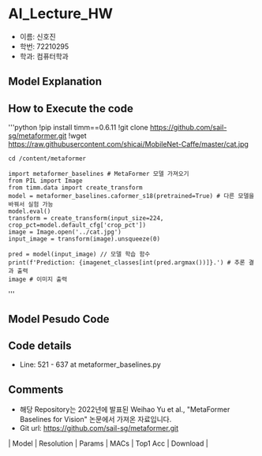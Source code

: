 # AI_Lecture_HW

- 이름: 신호진
- 학번: 72210295
- 학과: 컴퓨터학과

## Model Explanation


## How to Execute the code

'''python
    !pip install timm==0.6.11
    !git clone https://github.com/sail-sg/metaformer.git
    !wget https://raw.githubusercontent.com/shicai/MobileNet-Caffe/master/cat.jpg
    
    cd /content/metaformer
    
    import metaformer_baselines # MetaFormer 모델 가져오기
    from PIL import Image
    from timm.data import create_transform
    model = metaformer_baselines.caformer_s18(pretrained=True) # 다른 모델을 바꿔서 실험 가능
    model.eval()
    transform = create_transform(input_size=224, crop_pct=model.default_cfg['crop_pct'])
    image = Image.open('../cat.jpg')
    input_image = transform(image).unsqueeze(0)

    pred = model(input_image) // 모델 학습 함수
    print(f'Prediction: {imagenet_classes[int(pred.argmax())]}.') # 추론 결과 출력
    image # 이미지 출력
'''

## Model Pesudo Code


## Code details

- Line: 521 - 637 at metaformer_baselines.py

## Comments

- 해당 Repository는 2022년에 발표된 Weihao Yu et al., "MetaFormer Baselines for Vision" 논문에서 가져온 자료입니다.
- Git url: https://github.com/sail-sg/metaformer.git



| Model | Resolution | Params | MACs | Top1 Acc | Download |

